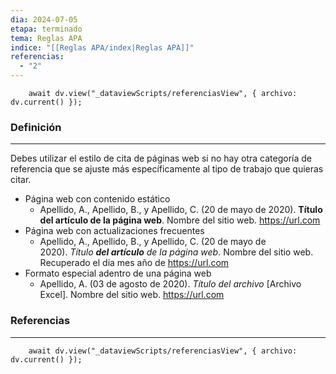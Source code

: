 ```yaml
---
dia: 2024-07-05
etapa: terminado
tema: Reglas APA
indice: "[[Reglas APA/index|Reglas APA]]"
referencias:
  - "2"
---
```

```dataviewjs
    await dv.view("_dataviewScripts/referenciasView", { archivo: dv.current() });
```
### Definición
---
Debes utilizar el estilo de cita de páginas web si no hay otra categoría de referencia que se ajuste más específicamente al tipo de trabajo que quieras citar.

* Página web con contenido estático
	* Apellido, A., Apellido, B., y Apellido, C. (20 de mayo de 2020). __Título del artículo de la página web__. Nombre del sitio web. https://url.com
* Página web con actualizaciones frecuentes
	* Apellido, A., Apellido, B., y Apellido, C. (20 de mayo de 2020). _Título __del artículo__ de la página web_. Nombre del sitio web. Recuperado el dia mes año de https://url.com
* Formato especial adentro de una página web
	* Apellido, A. (03 de agosto de 2020). _Título del archivo_ \[Archivo Excel\]. Nombre del sitio web. https://url.com


### Referencias
---
```dataviewjs
    await dv.view("_dataviewScripts/referenciasView", { archivo: dv.current() });
```